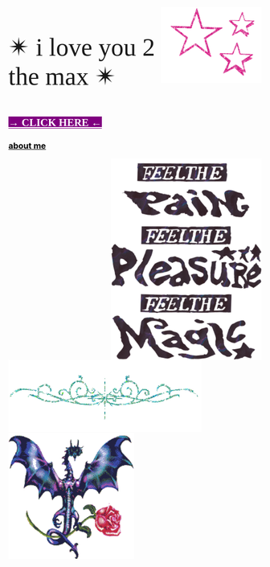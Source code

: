 <html>
<img src="1113638.gif"
          style="background:none;"
           align="right"
           width="200"
           height="150"><p style="font-family:luminari;
          font-size:50px">&#10036; i love you 2 the max &#10036;</p>
           
           
  <h2><a href="artfolder/art.html" 
  style="color: white;
  background-color: purple;
  font-family:luminari;">&#x2192;  CLICK HERE  &#x2190;</a></h2>
 <h3><a href="aboutmefolder/me.html"
                  style="color: black;"
          align="center">about me</a></h3>

  <img  src="images/uoadted feelt ge.png"
     style="background: none;"
           width="300px"
           height="400px"
           align="right"
           vertical-align="top">
          
<body background="IMG_3972.jpg">
<img style="background:none;"
     src="pcoddxGLi.gif">
  <div>
<img style="background:none;"
     src="4T9o7eqjc.gif"
     width="250"
     height="250"
     align="left">
             <div>

        
       

